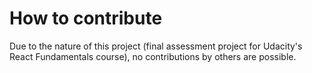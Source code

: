 # How to contribute

Due to the nature of this project (final assessment project for Udacity's React Fundamentals course), no contributions by others are possible.